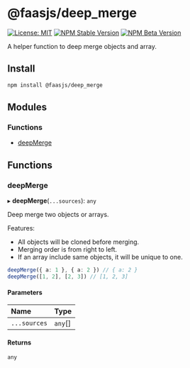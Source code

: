 # @faasjs/deep_merge

[![License: MIT](https://img.shields.io/npm/l/@faasjs/deep_merge.svg)](https://github.com/faasjs/faasjs/blob/main/packages/faasjs/deep_merge/LICENSE)
[![NPM Stable Version](https://img.shields.io/npm/v/@faasjs/deep_merge/stable.svg)](https://www.npmjs.com/package/@faasjs/deep_merge)
[![NPM Beta Version](https://img.shields.io/npm/v/@faasjs/deep_merge/beta.svg)](https://www.npmjs.com/package/@faasjs/deep_merge)

A helper function to deep merge objects and array.

## Install

```sh
npm install @faasjs/deep_merge
```

## Modules

### Functions

- [deepMerge](#deepmerge)

## Functions

### deepMerge

▸ **deepMerge**(`...sources`): `any`

Deep merge two objects or arrays.

Features:
* All objects will be cloned before merging.
* Merging order is from right to left.
* If an array include same objects, it will be unique to one.

```ts
deepMerge({ a: 1 }, { a: 2 }) // { a: 2 }
deepMerge([1, 2], [2, 3]) // [1, 2, 3]
```

#### Parameters

| Name | Type |
| :------ | :------ |
| `...sources` | `any`[] |

#### Returns

`any`
